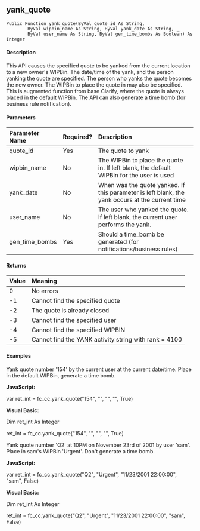 yank_quote
----------

```
Public Function yank_quote(ByVal quote_id As String, _
        ByVal wipbin_name As String, ByVal yank_date As String, _
        ByVal user_name As String, ByVal gen_time_bombs As Boolean) As Integer
```

#### Description

This API causes the specified quote to be yanked from the current location to a new owner's WIPBin. The date/time of the yank, and the person yanking the quote are specified. The person who yanks the quote becomes the new owner. The WIPBin to place the quote in may also be specified. This is augmented function from base Clarify, where the quote is always placed in the default WIPBin. The API can also generate a time bomb (for business rule notification).

#### Parameters

| Parameter Name | Required? | Description |
|:--- |:--- |:--- |
| quote_id | Yes | The quote to yank |
| wipbin_name | No | The WIPBin to place the quote in. If left blank, the default WIPBin for the user is used |
| yank_date | No | When was the quote yanked. If this parameter is left blank, the yank occurs at the current time |
| user_name | No | The user who yanked the quote. If left blank, the current user performs the yank. |
| gen_time_bombs | Yes | Should a time_bomb be generated (for notifications/business rules) |

#### Returns

| Value | Meaning |
|:--- |:--- |
| 0 | No errors |
| -1 | Cannot find the specified quote |
| -2 | The quote is already closed |
| -3 | Cannot find the specified user |
| -4 | Cannot find the specified WIPBIN |
| -5 | Cannot find the YANK activity string with rank = 4100 |

#### Examples

Yank quote number '154' by the current user at the current date/time. Place in the default WIPBin, generate a time bomb.

**JavaScript:**

var ret_int = fc_cc.yank_quote("154", "", "", "", True)

**Visual Basic:**

Dim ret_int As Integer

ret_int = fc_cc.yank_quote("154", "", "", "", True)

 Yank quote number 'Q2' at 10PM on November 23rd of 2001 by user 'sam'. Place in sam's WIPBin 'Urgent'. Don't generate a time bomb.

**JavaScript:**

var ret_int = fc_cc.yank_quote("Q2", "Urgent", "11/23/2001 22:00:00", "sam", False)

**Visual Basic:**

Dim ret_int As Integer

ret_int = fc_cc.yank_quote("Q2", "Urgent", "11/23/2001 22:00:00", "sam", False)